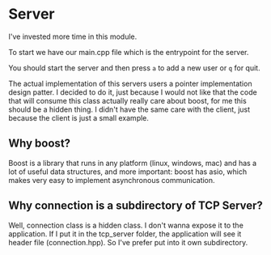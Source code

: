 # Server

I've invested more time in this module.

To start we have our main.cpp file which is the entrypoint for the server.

You should start the server and then press `a` to add a new user or `q` for quit.

The actual implementation of this servers users a pointer implementation design patter. I decided to do it, just because I would not like that the code that will consume this class actually really care about boost, for me this should be a hidden thing. I didn't have the same care with the client, just because the client is just a small example.

## Why boost?

Boost is a library that runs in any platform (linux, windows, mac) and has a lot of useful data structures, and more important: boost has asio, which makes very easy to implement asynchronous communication.

## Why connection is a subdirectory of TCP Server?

Well, connection class is a hidden class. I don't wanna expose it to the application.
If I put it in the tcp_server folder, the application will see it header file (connection.hpp).
So I've prefer put into it own subdirectory.
